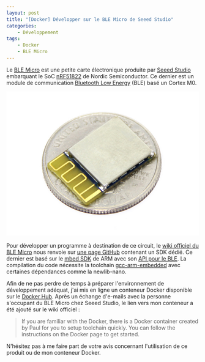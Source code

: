 ```yaml
---
layout: post
title: "[Docker] Développer sur le BLE Micro de Seeed Studio"
categories:
    - Développement
tags:
    - Docker
    - BLE Micro
---
```

Le [BLE Micro][ble_micro] est une petite carte électronique produite par [Seeed Studio][seeed_studio] embarquant le SoC [nRF51822][nRF51822] de Nordic Semiconductor. Ce dernier est un module de communication [Bluetooth Low Energy][ble] (BLE) basé un Cortex M0.

![BLE Micro de Seeed Studio](/assets/images/ble_micro.jpg)

<!--more-->

Pour développer un programme à destination de ce circuit, le [wiki officiel du BLE Micro][ble_micro_wiki] nous renvoie sur [une page GitHub][ble_micro_github] contenant un SDK dédié. Ce dernier est basé sur le [mbed SDK][mbed_sdk] de ARM avec son [API pour le BLE][mbed_ble_micro]. La compilation du code nécessite la toolchain [gcc-arm-embedded][gcc_arm_embedded] avec certaines dépendances comme la newlib-nano.

Afin de ne pas perdre de temps à préparer l'environnement de développement adéquat, j'ai mis en ligne un conteneur Docker disponible sur le [Docker Hub][ble_micro_docker]. Après un échange d'e-mails avec la personne s'occupant du BLE Micro chez Seeed Studio, le lien vers mon conteneur a été ajouté sur le wiki officiel :

> If you are familiar with the Docker, there is a Docker container created by Paul for you to setup toolchain quickly. You can follow the instructions on the Docker page to get started.

N'hésitez pas à me faire part de votre avis concernant l'utilisation de ce produit ou de mon conteneur Docker.

[ble]: https://en.wikipedia.org/wiki/Bluetooth_low_energy
[ble_micro]: https://www.seeedstudio.com/Seeed-Micro-BLE-Module-w-Cortex-M0-Based-nRF51822-SoC-p-1975.html
[ble_micro_docker]: https://hub.docker.com/r/skyplabs/ble-micro/
[ble_micro_github]: https://github.com/Seeed-Studio/mbed_ble/tree/softdevice_v6
[ble_micro_wiki]: http://wiki.seeedstudio.com/BLE_Micro
[gcc_arm_embedded]: https://launchpad.net/gcc-arm-embedded
[mbed_ble_micro]: http://developer.mbed.org/teams/Bluetooth-Low-Energy/
[mbed_sdk]: http://developer.mbed.org/handbook/mbed-SDK
[nRF51822]: https://www.nordicsemi.com/Products/Low-power-short-range-wireless/nRF51822/GetStarted
[seeed_studio]: http://www.seeedstudio.com/depot/

